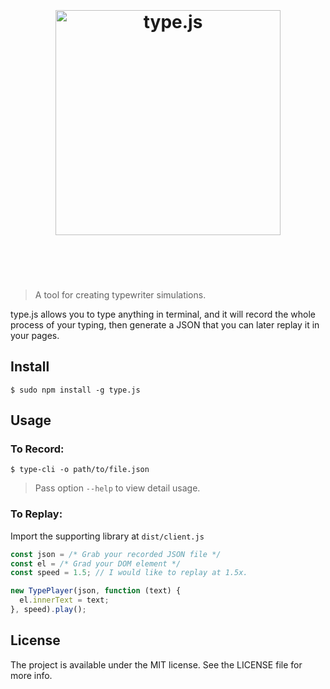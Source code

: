 <h1 align="center">
  <br>
  <br>
  <img width="360" src="https://github.com/unixzii/type.js/raw/master/.github/screencast.gif" alt="type.js">
  <br>
  <br>
  <br>
</h1>

> A tool for creating typewriter simulations.

type.js allows you to type anything in terminal, and it will record the whole process of your typing, then generate a JSON that you can later replay it in your pages.

## Install

```console
$ sudo npm install -g type.js
```

## Usage

### To Record:

```console
$ type-cli -o path/to/file.json
```

> Pass option `--help` to view detail usage.

### To Replay:

Import the supporting library at `dist/client.js`

```js
const json = /* Grab your recorded JSON file */
const el = /* Grad your DOM element */
const speed = 1.5; // I would like to replay at 1.5x.

new TypePlayer(json, function (text) {
  el.innerText = text;
}, speed).play();
```

## License
The project is available under the MIT license. See the LICENSE file for more info.